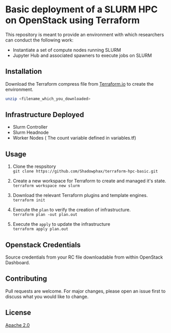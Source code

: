 # Basic deployment of a SLURM HPC on OpenStack using Terraform

This repository is meant to provide an environment with which researchers can conduct the following work:
* Instantiate a set of compute nodes running SLURM
* Jupyter Hub and associated spawners to execute jobs on SLURM

## Installation

Download the Terraform compress file from [Terraform.io](https://terraform.io) to create the environment.

```bash
unzip <filename_which_you_downloaded>
```

## Infrastructure Deployed
 - Slurm Controller
 - Slurm Headnode 
 - Worker Nodes ( The count variable defined in variables.tf)

## Usage

1. Clone the respsitory </br>
`git clone https://github.com/Shadowphax/terraform-hpc-basic.git `

2. Create a new workspace for Terraform to create and managed it's state. </br>
`terraform workspace new slurm`</br>

3. Download the relevant Terraform plugins and  template engines. </br>
`terraform init`</br>

4. Execute the `plan` to verify the creation of infrastructure. </br>
`terraform plan -out plan.out`</br>

5. Execute the `apply` to update the infrastructure </br>
`terraform apply plan.out`</br>

## Openstack Credentials
Source credentials from your RC file downloadable from within OpenStack Dashboard. 

## Contributing
Pull requests are welcome. For major changes, please open an issue first to discuss what you would like to change.

## License

[Apache 2.0](http://www.apache.org/licenses/)

